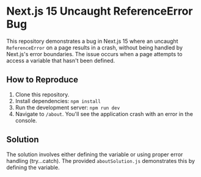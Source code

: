 # Next.js 15 Uncaught ReferenceError Bug
This repository demonstrates a bug in Next.js 15 where an uncaught `ReferenceError` on a page results in a crash, without being handled by Next.js's error boundaries.  The issue occurs when a page attempts to access a variable that hasn't been defined.

## How to Reproduce
1. Clone this repository.
2. Install dependencies: `npm install`
3. Run the development server: `npm run dev`
4. Navigate to `/about`.  You'll see the application crash with an error in the console.

## Solution
The solution involves either defining the variable or using proper error handling (try...catch). The provided `aboutSolution.js` demonstrates this by defining the variable.